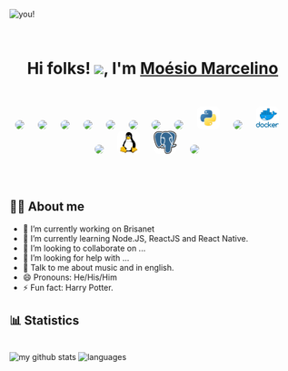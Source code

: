 ![you!](https://user-images.githubusercontent.com/37598129/96891755-5aa2cf00-145f-11eb-884a-6eb28a59b907.png)

<br> 
<h1 align="center">Hi folks! <img src="https://raw.githubusercontent.com/MartinHeinz/MartinHeinz/master/wave.gif" width="30px">, I'm <a href="https://moesiomarcelino.github.io" target="_blank" rel="noopener noreferrer">Moésio Marcelino</a></h1>

<br>
<p align="center">
<code><img height="40" style="margin-right: 20px; border-radius: 8px" src="https://user-images.githubusercontent.com/37598129/96894671-2a106480-1462-11eb-8255-e8dcc9ea1a52.png"></code>
<code><img height="40" style="margin-right: 20px; border-radius: 8px" src="https://user-images.githubusercontent.com/37598129/96894915-4c09e700-1462-11eb-9a12-c5fba0d6060f.png"></code>
<code><img height="40" style="margin-right: 20px; border-radius: 8px" src="https://user-images.githubusercontent.com/37598129/96895249-9c814480-1462-11eb-959a-cfa04616ad78.png"></code>
<code><img height="40" style="margin-right: 20px; border-radius: 8px" src="https://user-images.githubusercontent.com/37598129/96895362-b884e600-1462-11eb-8d94-9bd2ebcfc1b2.png"></code>
<code><img height="40" style="margin-right: 20px; border-radius: 8px" src="https://user-images.githubusercontent.com/37598129/96895848-419c1d00-1463-11eb-93dd-80504a14c255.png"></code>
<code><img height="40" style="margin-right: 20px; border-radius: 8px" src="https://user-images.githubusercontent.com/37598129/96895953-5ed0eb80-1463-11eb-9012-cf2c5f19634a.png"></code>
<code><img height="40" style="margin-right: 20px; border-radius: 8px" src="https://user-images.githubusercontent.com/37598129/96896194-9b044c00-1463-11eb-9a11-5e5c990bee74.png"></code>
<code><img height="40" style="margin-right: 20px; border-radius: 8px" src="https://user-images.githubusercontent.com/37598129/96896307-bbcca180-1463-11eb-8e5e-b80399cadcea.png"></code>
<code><img height="40" style="margin-right: 20px; border-radius: 8px" src="https://raw.githubusercontent.com/github/explore/80688e429a7d4ef2fca1e82350fe8e3517d3494d/topics/python/python.png"></code>
<code><img height="40" style="margin-right: 20px; border-radius: 8px" src="https://user-images.githubusercontent.com/37598129/96896651-24b41980-1464-11eb-8a48-572336189034.png"></code>
<code><img height="40" style="margin-right: 20px; border-radius: 8px" src="https://raw.githubusercontent.com/github/explore/80688e429a7d4ef2fca1e82350fe8e3517d3494d/topics/docker/docker.png"></code>
<code><img height="40" style="margin-right: 20px; border-radius: 8px" src="https://user-images.githubusercontent.com/37598129/96896547-02ba9700-1464-11eb-8502-6f16de68a828.png"></code>
<code><img height="40" style="margin-right: 20px; border-radius: 8px" src="https://raw.githubusercontent.com/github/explore/80688e429a7d4ef2fca1e82350fe8e3517d3494d/topics/linux/linux.png"></code>
<code><img height="40" style="margin-right: 20px; border-radius: 8px" src="https://raw.githubusercontent.com/github/explore/80688e429a7d4ef2fca1e82350fe8e3517d3494d/topics/postgresql/postgresql.png"></code>
<code><img height="40" style="margin-right: 20px; border-radius: 8px" src="https://user-images.githubusercontent.com/37598129/96896417-d99a0680-1463-11eb-9c40-dcd46edb4a1b.png"></code>
</p>

<br >
<br >

## 👨‍🏫️ About me

- 🔭 I’m currently working on Brisanet
- 🌱 I’m currently learning Node.JS, ReactJS and React Native.
- 👯 I’m looking to collaborate on ...
- 🤔 I’m looking for help with ...
- 💬 Talk to me about music and in english.
- 😄 Pronouns: He/His/Him
- ⚡ Fun fact: Harry Potter.

## :bar_chart: Statistics

<p align="left">
<br>
<img src="https://github-readme-stats.vercel.app/api?username=moesiomarcelino&show_icons=true&theme=buefy" alt="my github stats" width="420"/>&nbsp;<img src="https://github-readme-stats.vercel.app/api/top-langs/?username=moesiomarcelino&layout=compact&theme=buefy" alt="languages" height="165">
</p>
